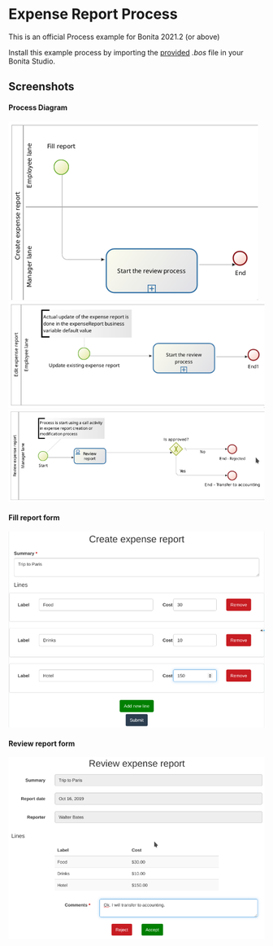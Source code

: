 # Expense Report Process
This is an official Process example for Bonita 2021.2 (or above)<br/>

Install this example process by importing the <a href="https://github.com/Bonitasoft-Community/expense-report-example/releases">provided</a> *.bos* file in your Bonita Studio.

## Screenshots
#### Process Diagram
<img src="/screenshots/diagram-create.png?raw=true" alt="Process diagram to create an expense report"/>

<img src="/screenshots/diagram-edit.png?raw=true" alt="Process diagram to edit an expense report"/>

<img src="/screenshots/diagram-review.png?raw=true" alt="Process diagram to review an expense report"/>

#### Fill report form
<img src="/screenshots/fill-report-form.png?raw=true" alt="Fill report form"/>

#### Review report form
<img src="/screenshots/review-report-form.png?raw=true" alt="Review report form"/>
